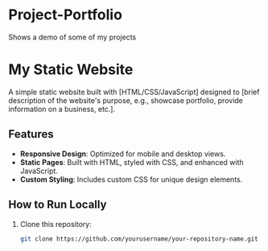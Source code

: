 # Project-Portfolio
Shows a demo of some of my projects
# My Static Website

A simple static website built with [HTML/CSS/JavaScript] designed to [brief description of the website's purpose, e.g., showcase portfolio, provide information on a business, etc.].

## Features
- **Responsive Design**: Optimized for mobile and desktop views.
- **Static Pages**: Built with HTML, styled with CSS, and enhanced with JavaScript.
- **Custom Styling**: Includes custom CSS for unique design elements.
  
## How to Run Locally

1. Clone this repository:
   ```bash
   git clone https://github.com/yourusername/your-repository-name.git
